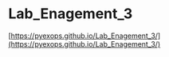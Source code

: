 # Lab_Enagement_3

[https://pyexops.github.io/Lab_Enagement_3/](https://pyexops.github.io/Lab_Enagement_3/)
